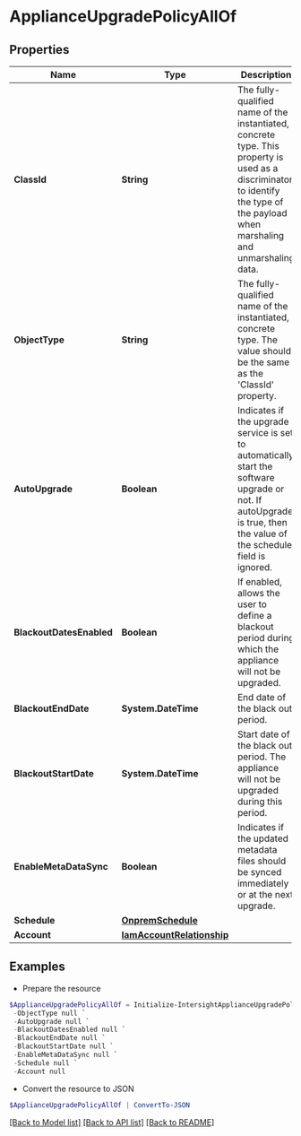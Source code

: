 # ApplianceUpgradePolicyAllOf
## Properties

Name | Type | Description | Notes
------------ | ------------- | ------------- | -------------
**ClassId** | **String** | The fully-qualified name of the instantiated, concrete type. This property is used as a discriminator to identify the type of the payload when marshaling and unmarshaling data. | [default to "appliance.UpgradePolicy"]
**ObjectType** | **String** | The fully-qualified name of the instantiated, concrete type. The value should be the same as the &#39;ClassId&#39; property. | [default to "appliance.UpgradePolicy"]
**AutoUpgrade** | **Boolean** | Indicates if the upgrade service is set to automatically start the software upgrade or not. If autoUpgrade is true, then the value of the schedule field is ignored. | [optional] 
**BlackoutDatesEnabled** | **Boolean** | If enabled, allows the user to define a blackout period during which the appliance will not be upgraded. | [optional] 
**BlackoutEndDate** | **System.DateTime** | End date of the black out period. | [optional] 
**BlackoutStartDate** | **System.DateTime** | Start date of the black out period. The appliance will not be upgraded during this period. | [optional] 
**EnableMetaDataSync** | **Boolean** | Indicates if the updated metadata files should be synced immediately or at the next upgrade. | [optional] [default to $true]
**Schedule** | [**OnpremSchedule**](OnpremSchedule.md) |  | [optional] 
**Account** | [**IamAccountRelationship**](IamAccountRelationship.md) |  | [optional] 

## Examples

- Prepare the resource
```powershell
$ApplianceUpgradePolicyAllOf = Initialize-IntersightApplianceUpgradePolicyAllOf  -ClassId null `
 -ObjectType null `
 -AutoUpgrade null `
 -BlackoutDatesEnabled null `
 -BlackoutEndDate null `
 -BlackoutStartDate null `
 -EnableMetaDataSync null `
 -Schedule null `
 -Account null
```

- Convert the resource to JSON
```powershell
$ApplianceUpgradePolicyAllOf | ConvertTo-JSON
```

[[Back to Model list]](../README.md#documentation-for-models) [[Back to API list]](../README.md#documentation-for-api-endpoints) [[Back to README]](../README.md)

